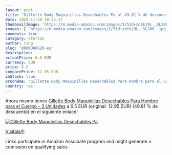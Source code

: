 ```yaml
---
layout: post
title: 'Gillette Body Maquinillas Desechables Pa al 49.81 % de descuento'
date: 2020-11-28 18:33:17
thumbnailImage: 'https://m.media-amazon.com/images/I/51d+zdikj9L._SL200_.jpg'
images: [ 'https://m.media-amazon.com/images/I/51d+zdikj9L._SL200_.jpg' ]
comments: true
category: ofertas
author: ring
slug: 'B00KD60GZK-es'
description:
actualPrice: 6.5 EUR
currency: EUR
price: 6.5
comparePrice: 12.95 EUR
inStock: true
prodname: 'Gillette Body Maquinillas Desechables Para Hombre para el Cuerpo - 3 Unidades'
country: 'es'
---
```


Ahora mismo tienes [Gillette Body Maquinillas Desechables Para Hombre para el Cuerpo - 3 Unidades](https://www.amazon.es/dp/B00KD60GZK/?tag=tolees-21) a 6.5 EUR (original: 12.95 EUR) (49.81 %  de descuento) en el siguiente enlace!

[![Gillette Body Maquinillas Desechables Pa](https://m.media-amazon.com/images/I/51d+zdikj9L._SL200_.jpg)](https://www.amazon.es/dp/B00KD60GZK/?tag=tolees-21)

[Visítala!!!](https://www.amazon.es/dp/B00KD60GZK/?tag=tolees-21)

Links participate in Amazon Associate program and might generate a comission on qualifying sales
